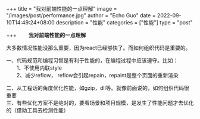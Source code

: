 +++
title = "我对前端性能的一点理解"
image = "/images/post/performance.jpg"
author = "Echo Guo"
date = 2022-09-10T14:49:24+08:00
description = "性能"
categories = ["性能"]
type = "post"

+++
**&emsp;&emsp;我对前端性能的一点理解**

大多数情况性能没那么重要，因为react已经够快了。而如何组织代码是重要的。

一、代码规范和编程习惯是有利于性能的，在编程过程中应该遵守。比如：  
&emsp;&emsp;1、不使用内联style  
&emsp;&emsp;2、减少reflow， reflow会引起repain，repaint是整个页面的重新渲染  

二、从工程话的角度优化性能，如gzip，dll等。就像前面说的，如何组织代码很重要    
三、有些优化方案不是绝对的，要看场景和项目规模，是发生了性能问题才去优化的（借助工具去检测性能）



